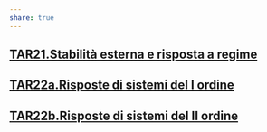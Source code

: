 ```yaml
---  
share: true  
---  
```

## [TAR21.Stabilità esterna e risposta a regime](./TAR21.Stabilit%C3%A0%20esterna%20e%20risposta%20a%20regime.md)  
## [TAR22a.Risposte di sistemi del I ordine](./TAR22a.Risposte%20di%20sistemi%20del%20I%20ordine.md)  
## [TAR22b.Risposte di sistemi del II ordine](./TAR22b.Risposte%20di%20sistemi%20del%20II%20ordine.md)  
